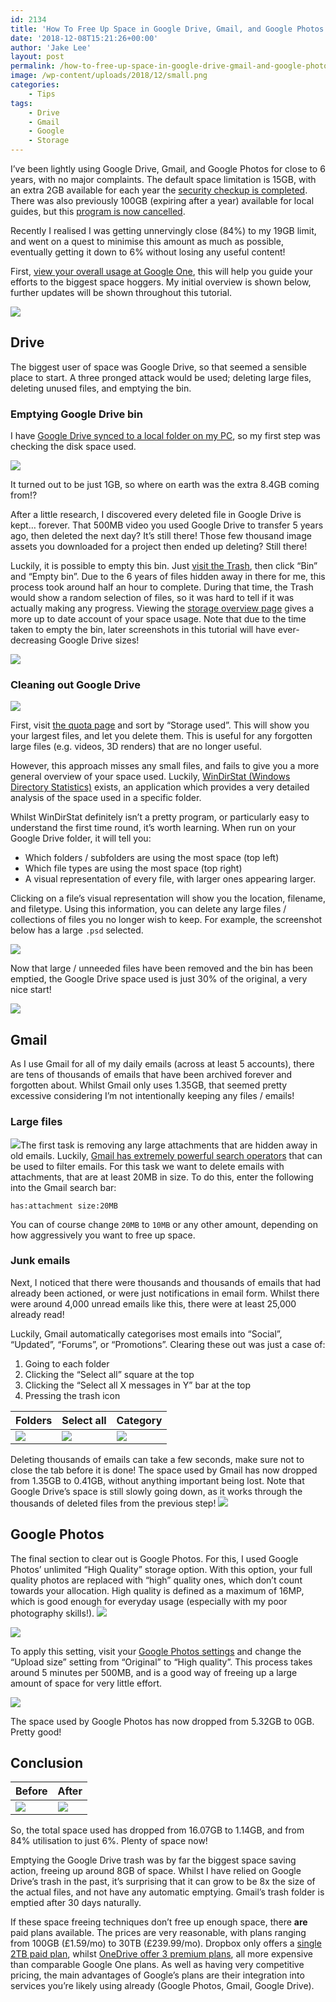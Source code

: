 ```yaml
---
id: 2134
title: 'How To Free Up Space in Google Drive, Gmail, and Google Photos'
date: '2018-12-08T15:21:26+00:00'
author: 'Jake Lee'
layout: post
permalink: /how-to-free-up-space-in-google-drive-gmail-and-google-photos/
image: /wp-content/uploads/2018/12/small.png
categories:
    - Tips
tags:
    - Drive
    - Gmail
    - Google
    - Storage
---
```


I’ve been lightly using Google Drive, Gmail, and Google Photos for close to 6 years, with no major complaints. The default space limitation is 15GB, with an extra 2GB available for each year the [security checkup is completed](https://blog.google/products/drive/safer-internet-day-2016/). There was also previously 100GB (expiring after a year) available for local guides, but this [program is now cancelled](https://www.androidpolice.com/2017/03/03/new-level-4-local-guides-google-maps-will-no-longer-receive-free-100gb-drive-storage/).

Recently I realised I was getting unnervingly close (84%) to my 19GB limit, and went on a quest to minimise this amount as much as possible, eventually getting it down to 6% without losing any useful content!

First, [view your overall usage at Google One](https://one.google.com/storage), this will help you guide your efforts to the biggest space hoggers. My initial overview is shown below, further updates will be shown throughout this tutorial.

[![](/wp-content/uploads/2018/12/storage1.png)](/wp-content/uploads/2018/12/storage1.png)

## Drive

The biggest user of space was Google Drive, so that seemed a sensible place to start. A three pronged attack would be used; deleting large files, deleting unused files, and emptying the bin.

### Emptying Google Drive bin

I have [Google Drive synced to a local folder on my PC](https://www.google.com/drive/download/), so my first step was checking the disk space used. 

[![](/wp-content/uploads/2018/12/storagelocal.png)](h/wp-content/uploads/2018/12/storagelocal.png)

It turned out to be just 1GB, so where on earth was the extra 8.4GB coming from!?

After a little research, I discovered every deleted file in Google Drive is kept… forever. That 500MB video you used Google Drive to transfer 5 years ago, then deleted the next day? It’s still there! Those few thousand image assets you downloaded for a project then ended up deleting? Still there!

Luckily, it is possible to empty this bin. Just [visit the Trash](https://drive.google.com/drive/u/0/trash), then click “Bin” and “Empty bin”. Due to the 6 years of files hidden away in there for me, this process took around half an hour to complete. During that time, the Trash would show a random selection of files, so it was hard to tell if it was actually making any progress. Viewing the [storage overview page](https://one.google.com/storage) gives a more up to date account of your space usage. Note that due to the time taken to empty the bin, later screenshots in this tutorial will have ever-decreasing Google Drive sizes!

[![](/wp-content/uploads/2018/12/emptybin.png)](/wp-content/uploads/2018/12/emptybin.png)

### Cleaning out Google Drive

[![](/wp-content/uploads/2018/12/quota.png)](/wp-content/uploads/2018/12/quota.png)

First, visit [the quota page](https://drive.google.com/drive/u/0/quota) and sort by “Storage used”. This will show you your largest files, and let you delete them. This is useful for any forgotten large files (e.g. videos, 3D renders) that are no longer useful.

However, this approach misses any small files, and fails to give you a more general overview of your space used. Luckily, [WinDirStat (Windows Directory Statistics)](https://windirstat.net/index.html) exists, an application which provides a very detailed analysis of the space used in a specific folder.

Whilst WinDirStat definitely isn’t a pretty program, or particularly easy to understand the first time round, it’s worth learning. When run on your Google Drive folder, it will tell you:

- Which folders / subfolders are using the most space (top left)
- Which file types are using the most space (top right)
- A visual representation of every file, with larger ones appearing larger.

Clicking on a file’s visual representation will show you the location, filename, and filetype. Using this information, you can delete any large files / collections of files you no longer wish to keep. For example, the screenshot below has a large `.psd` selected.

[![](/wp-content/uploads/2018/12/windirstat.png)](/wp-content/uploads/2018/12/windirstat.png)

Now that large / unneeded files have been removed and the bin has been emptied, the Google Drive space used is just 30% of the original, a very nice start!

[![](/wp-content/uploads/2018/12/storage3.png)](/wp-content/uploads/2018/12/storage3.png)

## Gmail

As I use Gmail for all of my daily emails (across at least 5 accounts), there are tens of thousands of emails that have been archived forever and forgotten about. Whilst Gmail only uses 1.35GB, that seemed pretty excessive considering I’m not intentionally keeping any files / emails!

### Large files

[![](/wp-content/uploads/2018/12/storagemore.png)](/wp-content/uploads/2018/12/storagemore.png)The first task is removing any large attachments that are hidden away in old emails. Luckily, [Gmail has extremely powerful search operators](https://support.google.com/mail/answer/7190) that can be used to filter emails. For this task we want to delete emails with attachments, that are at least 20MB in size. To do this, enter the following into the Gmail search bar:

```
has:attachment size:20MB
```

You can of course change `20MB` to `10MB` or any other amount, depending on how aggressively you want to free up space.

### Junk emails

Next, I noticed that there were thousands and thousands of emails that had already been actioned, or were just notifications in email form. Whilst there were around 4,000 unread emails like this, there were at least 25,000 already read!

Luckily, Gmail automatically categorises most emails into “Social”, “Updated”, “Forums”, or “Promotions”. Clearing these out was just a case of:

1. Going to each folder
2. Clicking the “Select all” square at the top
3. Clicking the “Select all X messages in Y” bar at the top
4. Pressing the trash icon

| Folders | Select all | Category |
| -- | -- | -- |
| [![](/wp-content/uploads/2018/12/storagecategories.png)](/wp-content/uploads/2018/12/storagecategories.png) | [![](/wp-content/uploads/2018/12/storagefolders.png)](/wp-content/uploads/2018/12/storagefolders.png) | [![](/wp-content/uploads/2018/12/storagefolders2.png)](/wp-content/uploads/2018/12/storagefolders2.png) |

Deleting thousands of emails can take a few seconds, make sure not to close the tab before it is done! The space used by Gmail has now dropped from 1.35GB to 0.41GB, without anything important being lost. Note that Google Drive’s space is still slowly going down, as it works through the thousands of deleted files from the previous step!
[![](/wp-content/uploads/2018/12/storage6.png)](/wp-content/uploads/2018/12/storage6.png)

## Google Photos

The final section to clear out is Google Photos. For this, I used Google Photos’ unlimited “High Quality” storage option. With this option, your full quality photos are replaced with “high” quality ones, which don’t count towards your allocation. High quality is defined as a maximum of 16MP, which is good enough for everyday usage (especially with my poor photography skills!).
[![](/wp-content/uploads/2018/12/compress1.png)](/wp-content/uploads/2018/12/compress1.png)

![](/wp-content/uploads/2018/12/compress2.png)

To apply this setting, visit your [Google Photos settings](https://photos.google.com/settings) and change the “Upload size” setting from “Original” to “High quality”. This process takes around 5 minutes per 500MB, and is a good way of freeing up a large amount of space for very little effort.

[![](/wp-content/uploads/2018/12/storage7.png)](/wp-content/uploads/2018/12/storage7.png)

The space used by Google Photos has now dropped from 5.32GB to 0GB. Pretty good!

## Conclusion

| Before | After |
| -- | -- |
| [![](/wp-content/uploads/2018/12/storage1-1.png)](/wp-content/uploads/2018/12/storage1-1.png) | [![](/wp-content/uploads/2018/12/storage7.png)](/wp-content/uploads/2018/12/storage7.png) |

So, the total space used has dropped from 16.07GB to 1.14GB, and from 84% utilisation to just 6%. Plenty of space now!

Emptying the Google Drive trash was by far the biggest space saving action, freeing up around 8GB of space. Whilst I have relied on Google Drive’s trash in the past, it’s surprising that it can grow to be 8x the size of the actual files, and not have any automatic emptying. Gmail’s trash folder is emptied after 30 days naturally.

If these space freeing techniques don’t free up enough space, there **are** paid plans available. The prices are very reasonable, with plans ranging from 100GB (£1.59/mo) to 30TB (£239.99/mo). Dropbox only offers a [single 2TB paid plan](https://www.dropbox.com/upgrade), whilst [OneDrive offer 3 premium plans](https://onedrive.live.com/about/en-GB/plans/), all more expensive than comparable Google One plans. As well as having very competitive pricing, the main advantages of Google’s plans are their integration into services you’re likely using already (Google Photos, Gmail, Google Drive).